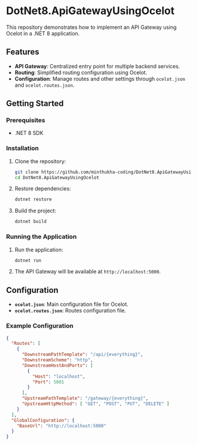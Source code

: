
# DotNet8.ApiGatewayUsingOcelot
 
This repository demonstrates how to implement an API Gateway using Ocelot in a .NET 8 application.

## Features

- **API Gateway**: Centralized entry point for multiple backend services.
- **Routing**: Simplified routing configuration using Ocelot.
- **Configuration**: Manage routes and other settings through `ocelot.json` and `ocelot.routes.json`.

## Getting Started

### Prerequisites

- .NET 8 SDK

### Installation

1. Clone the repository:
    ```bash
    git clone https://github.com/minthukha-coding/DotNet8.ApiGatewayUsingOcelot.git
    cd DotNet8.ApiGatewayUsingOcelot
    ```

2. Restore dependencies:
    ```bash
    dotnet restore
    ```

3. Build the project:
    ```bash
    dotnet build
    ```

### Running the Application

1. Run the application:
    ```bash
    dotnet run
    ```

2. The API Gateway will be available at `http://localhost:5000`.

## Configuration

- **`ocelot.json`**: Main configuration file for Ocelot.
- **`ocelot.routes.json`**: Routes configuration file.

### Example Configuration

```json
{
  "Routes": [
    {
      "DownstreamPathTemplate": "/api/{everything}",
      "DownstreamScheme": "http",
      "DownstreamHostAndPorts": [
        {
          "Host": "localhost",
          "Port": 5001
        }
      ],
      "UpstreamPathTemplate": "/gateway/{everything}",
      "UpstreamHttpMethod": [ "GET", "POST", "PUT", "DELETE" ]
    }
  ],
  "GlobalConfiguration": {
    "BaseUrl": "http://localhost:5000"
  }
}
